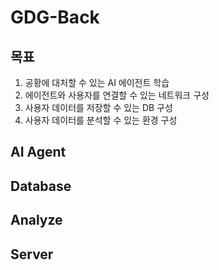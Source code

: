 # GDG-Back
## 목표
1.  공황에 대처할 수 있는 AI 에이전트 학습
2. 에이전트와 사용자를 연결할 수 있는 네트워크 구성
3. 사용자 데이터를 저장할 수 있는 DB 구성
4. 사용자 데이터를 분석할 수 있는 환경 구성
## AI Agent
## Database
## Analyze
## Server
